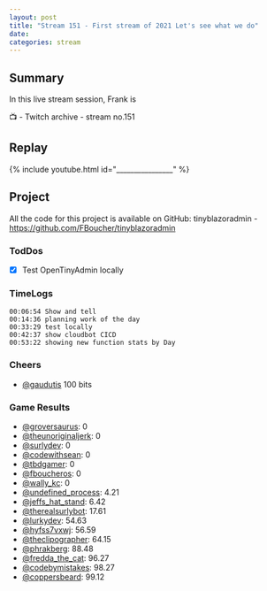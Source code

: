 ```yaml
---
layout: post
title: "Stream 151 - First stream of 2021 Let's see what we do"
date: 
categories: stream
---
```


## Summary

In this live stream session, Frank is 

📺 - Twitch archive - stream no.151

## Replay

{% include youtube.html id="________________" %}
<br/><!--more-->


## Project

All the code for this project is available on GitHub: tinyblazoradmin - https://github.com/FBoucher/tinyblazoradmin

### TodDos

- [X] Test OpenTinyAdmin locally

### TimeLogs

    00:06:54 Show and tell
    00:14:36 planning work of the day
    00:33:29 test locally
    00:42:37 show cloudbot CICD
    00:53:22 showing new function stats by Day

### Cheers

- [@gaudutis](https://www.twitch.tv/gaudutis)  100 bits

### Game Results

- [@groversaurus](https://www.twitch.tv/groversaurus): 0
- [@theunoriginaljerk](https://www.twitch.tv/theunoriginaljerk): 0
- [@surlydev](https://www.twitch.tv/surlydev): 0
- [@codewithsean](https://www.twitch.tv/codewithsean): 0
- [@tbdgamer](https://www.twitch.tv/tbdgamer): 0
- [@fboucheros](https://www.twitch.tv/fboucheros): 0
- [@wally_kc](https://www.twitch.tv/wally_kc): 0
- [@undefined_process](https://www.twitch.tv/undefined_process): 4.21
- [@jeffs_hat_stand](https://www.twitch.tv/jeffs_hat_stand): 6.42
- [@therealsurlybot](https://www.twitch.tv/therealsurlybot): 17.61
- [@lurkydev](https://www.twitch.tv/lurkydev): 54.63
- [@hyfss7vxwj](https://www.twitch.tv/hyfss7vxwj): 56.59
- [@theclipographer](https://www.twitch.tv/theclipographer): 64.15
- [@phrakberg](https://www.twitch.tv/phrakberg): 88.48
- [@fredda_the_cat](https://www.twitch.tv/fredda_the_cat): 96.27
- [@codebymistakes](https://www.twitch.tv/codebymistakes): 98.27
- [@coppersbeard](https://www.twitch.tv/coppersbeard): 99.12
